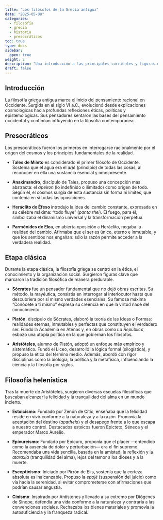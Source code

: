 ```yaml
---
title: "Los filósofos de la Grecia antigua"
date: "2025-05-08"
categories:
  - filosofía
  - grecia
  - historia
  - presocráticos
toc: true
type: docs
sidebar:
  open: true
weight: 2
description: "Una introducción a las principales corrientes y figuras de la filosofía griega antigua, desde los presocráticos hasta las escuelas helenísticas."
draft: false
---
```


## Introducción

La filosofía griega antigua marca el inicio del pensamiento racional en Occidente. Surgida en el siglo VI a.C., evolucionó desde explicaciones cosmológicas hacia profundas reflexiones éticas, políticas y epistemológicas. Sus pensadores sentaron las bases del pensamiento occidental y continúan influyendo en la filosofía contemporánea.

## Presocráticos

Los presocráticos fueron los primeros en interrogarse racionalmente por el origen del cosmos y los principios fundamentales de la realidad.

- **Tales de Mileto** es considerado el primer filósofo de Occidente. Sostenía que el agua era el _arjé_ (principio) de todas las cosas, al reconocer en ella una sustancia esencial y omnipresente.
- **Anaximandro**, discípulo de Tales, propuso una concepción más abstracta: el _ápeiron_ (lo indefinido o ilimitado) como origen de todo. Según él, el cosmos surgía de esta sustancia sin forma ni límites, que contenía en sí todas las oposiciones.

- **Heráclito de Éfeso** introdujo la idea del cambio constante, expresada en su célebre máxima: “todo fluye” (_panta rhei_). El fuego, para él, simbolizaba el dinamismo universal y la transformación perpetua.

- **Parménides de Elea**, en abierta oposición a Heráclito, negaba la realidad del cambio. Afirmaba que el ser es único, eterno e inmutable, y que los sentidos nos engañan: sólo la razón permite acceder a la verdadera realidad.

## Etapa clásica

Durante la etapa clásica, la filosofía griega se centró en la ética, el conocimiento y la organización social. Surgieron figuras clave que marcaron la tradición filosófica de manera perdurable.

- **Sócrates** fue un pensador fundamental que no dejó obras escritas. Su método, la mayéutica, consistía en interrogar al interlocutor hasta que descubriera por sí mismo verdades esenciales. Su famosa máxima “Conócete a ti mismo” expresa su creencia en que la virtud nace del conocimiento.

- **Platón**, discípulo de Sócrates, elaboró la teoría de las Ideas o Formas: realidades eternas, inmutables y perfectas que constituyen el verdadero ser. Fundó la Academia en Atenas y, en obras como _La República_, esbozó una utopía política en la que gobiernan los filósofos.

- **Aristóteles**, alumno de Platón, adoptó un enfoque más empírico y sistemático. Fundó el Liceo, desarrolló la lógica formal (silogística), y propuso la ética del término medio. Además, abordó con rigor disciplinas como la biología, la política y la metafísica, influenciando la ciencia y la filosofía por siglos.

## Filosofía helenística

Tras la muerte de Aristóteles, surgieron diversas escuelas filosóficas que buscaban alcanzar la felicidad y la tranquilidad del alma en un mundo incierto.

- **Estoicismo**: Fundado por Zenón de Citio, enseñaba que la felicidad reside en vivir conforme a la naturaleza y a la razón. Promovía la aceptación del destino (_apatheia_) y el desapego frente a lo que escapa a nuestro control. Destacados estoicos fueron Epicteto, Séneca y el emperador Marco Aurelio.

- **Epicureísmo**: Fundado por Epicuro, proponía que el placer —entendido como la ausencia de dolor y perturbación— era el fin supremo. Recomendaba una vida sencilla, basada en la amistad, la reflexión y la _ataraxia_ (tranquilidad del alma), lejos del temor a los dioses y a la muerte.

- **Escepticismo**: Iniciado por Pirrón de Elis, sostenía que la certeza absoluta es inalcanzable. Propuso la _epojé_ (suspensión del juicio) como vía hacia la serenidad, al evitar comprometerse con afirmaciones que podrían causar angustia.

- **Cinismo**: Inspirado por Antístenes y llevado a su extremo por Diógenes de Sinope, defendía una vida conforme a la naturaleza y contraria a las convenciones sociales. Rechazaba los bienes materiales y promovía la autosuficiencia y la franqueza radical.
